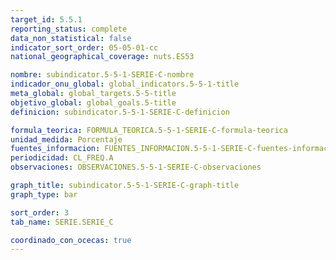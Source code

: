 ```yaml
---
target_id: 5.5.1
reporting_status: complete
data_non_statistical: false
indicator_sort_order: 05-05-01-cc
national_geographical_coverage: nuts.ES53

nombre: subindicator.5-5-1-SERIE-C-nombre
indicador_onu_global: global_indicators.5-5-1-title
meta_global: global_targets.5-5-title
objetivo_global: global_goals.5-title
definicion: subindicator.5-5-1-SERIE-C-definicion

formula_teorica: FORMULA_TEORICA.5-5-1-SERIE-C-formula-teorica
unidad_medida: Porcentaje
fuentes_informacion: FUENTES_INFORMACION.5-5-1-SERIE-C-fuentes-informacion
periodicidad: CL_FREQ.A
observaciones: OBSERVACIONES.5-5-1-SERIE-C-observaciones

graph_title: subindicator.5-5-1-SERIE-C-graph-title
graph_type: bar

sort_order: 3
tab_name: SERIE.SERIE_C

coordinado_con_ocecas: true
---
```


